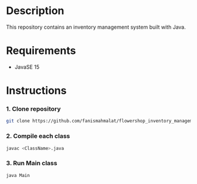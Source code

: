 # Description

This repository contains an inventory management system built with Java.

# Requirements

- JavaSE 15

# Instructions

### 1. Clone repository

```bash
git clone https://github.com/fanismahmalat/flowershop_inventory_management.git
```

### 2. Compile each class

```bash
javac <ClassName>.java
```

### 3. Run Main class

```bash
java Main
```

